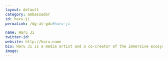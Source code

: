 ```yaml
---
layout: default
category: ambassador
id: haru-ji
permalink: /dg-at-gdc#haru-ji

name: Haru Ji
twitter-id:
website: http://haru.name
bio: Haru Ji is a media artist and a co-creator of the immersive ecosystem Artificial Nature, as an amalgam of play, research, and art.
image:
---
```

